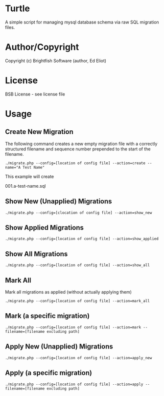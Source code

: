 Turtle
======

A simple script for managing mysql database schema via raw SQL migration files.

Author/Copyright
================

Copyright (c) Brightfish Software (author, Ed Eliot)

License
=======

BSB License - see license file

Usage
=====

Create New Migration
--------------------

The following command creates a new empty migration file with a correctly structured filename and sequence number prepended to the start of the filename.

    ./migrate.php --config=[location of config file] --action=create --name="A Test Name"

This example will create

001.a-test-name.sql

Show New (Unapplied) Migrations
-------------------------------

    ./migrate.php --config=[clocation of config file] --action=show_new

Show Applied Migrations
-----------------------

    ./migrate.php --config=[location of config file] --action=show_applied

Show All Migrations
-------------------

    ./migrate.php --config=[location of config file] --action=show_all

Mark All
--------

Mark all migrations as applied (without actually applying them)

    ./migrate.php --config=[location of config file] --action=mark_all

Mark (a specific migration)
---------------------------

    ./migrate.php --config=[location of config file] --action=mark --filename=[filename excluding path]

Apply New (Unapplied) Migrations
--------------------------------

    ./migrate.php --config=[location of config file] --action=apply_new

Apply (a specific migration)
----------------------------

    ./migrate.php --config=[location of config file] --action=apply --filename=[filename excluding path]